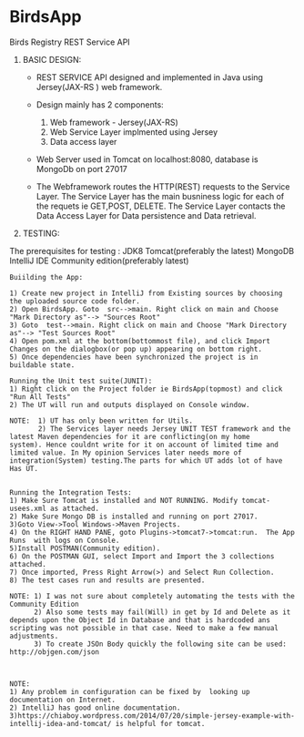 # BirdsApp
Birds Registry REST Service API

1) BASIC DESIGN:
    
    * REST SERVICE API designed and implemented in Java using Jersey(JAX-RS ) web framework.
    * Design mainly has 2 components:
      1) Web framework - Jersey(JAX-RS)
      2) Web Service Layer implmented using Jersey
      3) Data access layer
      
    * Web Server used in Tomcat on localhost:8080, database is MongoDb on port 27017
    * The Webframework routes the HTTP(REST) requests to  the Service Layer. The Service Layer has the main busniness logic for each 
      of the requets ie GET,POST, DELETE. The Service Layer contacts the Data Access Layer for Data persistence and Data retrieval.
      
      
 2) TESTING:
 
   The prerequisites for testing :
    JDK8
    Tomcat(preferably the latest)
    MongoDB
    IntelliJ IDE Community edition(preferably latest)
    
    Buiilding the App:
    
    1) Create new project in IntelliJ from Existing sources by choosing the uploaded source code folder.
    2) Open BirdsApp. Goto  src-->main. Right click on main and Choose "Mark Directory as"--> "Sources Root"
    3) Goto  test-->main. Right click on main and Choose "Mark Directory as"--> "Test Sources Root"
    4) Open pom.xml at the bottom(bottommost file), and click Import Changes on the dialogbox(or pop up) appearing on bottom right.
    5) Once dependencies have been synchronized the project is in buildable state.
    
    Running the Unit test suite(JUNIT):
    1) Right click on the Project folder ie BirdsApp(topmost) and click "Run All Tests"
    2) The UT will run and outputs displayed on Console window.
    
    NOTE:  1) UT has only been written for Utils.
           2) The Services layer needs Jersey UNIT TEST framework and the  latest Maven dependencies for it are conflicting(on my home          system). Hence couldnt write for it on account of limited time and limited value. In My opinion Services later needs more of integration(System) testing.The parts for which UT adds lot of have Has UT.
           

    Running the Integration Tests:
    1) Make Sure Tomcat is installed and NOT RUNNING. Modify tomcat-usees.xml as attached.
    2) Make Sure Mongo DB is installed and running on port 27017.
    3)Goto View->Tool Windows->Maven Projects.
    4) On the RIGHT HAND PANE, goto Plugins->tomcat7->tomcat:run.  The App Runs  with logs on Console.
    5)Install POSTMAN(Community edition).
    6) On the POSTMAN GUI, select Import and Import the 3 collections attached.
    7) Once imported, Press Right Arrow(>) and Select Run Collection.
    8) The test cases run and results are presented.
    
    NOTE: 1) I was not sure about completely automating the tests with the Community Edition
          2) Also some tests may fail(Will) in get by Id and Delete as it depends upon the Object Id in Database and that is hardcoded ans scripting was not possible in that case. Need to make a few manual adjustments.
          3) To create JSOn Body quickly the following site can be used: http://objgen.com/json
          
       
       
    NOTE:
    1) Any problem in configuration can be fixed by  looking up documentation on Internet.
    2) IntelliJ has good online documentation.
    3)https://chiaboy.wordpress.com/2014/07/20/simple-jersey-example-with-intellij-idea-and-tomcat/ is helpful for tomcat.
    
    
    
    
      
      
    
    
  
